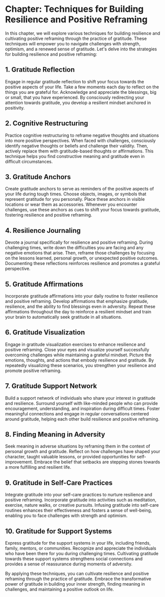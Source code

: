 Chapter: Techniques for Building Resilience and Positive Reframing
==================================================================

In this chapter, we will explore various techniques for building resilience and cultivating positive reframing through the practice of gratitude. These techniques will empower you to navigate challenges with strength, optimism, and a renewed sense of gratitude. Let's delve into the strategies for building resilience and positive reframing:

**1. Gratitude Reflection**
---------------------------

Engage in regular gratitude reflection to shift your focus towards the positive aspects of your life. Take a few moments each day to reflect on the things you are grateful for. Acknowledge and appreciate the blessings, big or small, that you have experienced. By consciously redirecting your attention towards gratitude, you develop a resilient mindset anchored in positivity.

**2. Cognitive Restructuring**
------------------------------

Practice cognitive restructuring to reframe negative thoughts and situations into more positive perspectives. When faced with challenges, consciously identify negative thoughts or beliefs and challenge their validity. Then, actively replace them with gratitude-based thoughts or affirmations. This technique helps you find constructive meaning and gratitude even in difficult circumstances.

**3. Gratitude Anchors**
------------------------

Create gratitude anchors to serve as reminders of the positive aspects of your life during tough times. Choose objects, images, or symbols that represent gratitude for you personally. Place these anchors in visible locations or wear them as accessories. Whenever you encounter challenges, use these anchors as cues to shift your focus towards gratitude, fostering resilience and positive reframing.

**4. Resilience Journaling**
----------------------------

Devote a journal specifically for resilience and positive reframing. During challenging times, write down the difficulties you are facing and any negative emotions that arise. Then, reframe those challenges by focusing on the lessons learned, personal growth, or unexpected positive outcomes. Documenting these reflections reinforces resilience and promotes a grateful perspective.

**5. Gratitude Affirmations**
-----------------------------

Incorporate gratitude affirmations into your daily routine to foster resilience and positive reframing. Develop affirmations that emphasize gratitude, resilience, and the ability to find blessings even in adversity. Repeat these affirmations throughout the day to reinforce a resilient mindset and train your brain to automatically seek gratitude in all situations.

**6. Gratitude Visualization**
------------------------------

Engage in gratitude visualization exercises to enhance resilience and positive reframing. Close your eyes and visualize yourself successfully overcoming challenges while maintaining a grateful mindset. Picture the emotions, thoughts, and actions that embody resilience and gratitude. By repeatedly visualizing these scenarios, you strengthen your resilience and promote positive reframing.

**7. Gratitude Support Network**
--------------------------------

Build a support network of individuals who share your interest in gratitude and resilience. Surround yourself with like-minded people who can provide encouragement, understanding, and inspiration during difficult times. Foster meaningful connections and engage in regular conversations centered around gratitude, helping each other build resilience and positive reframing.

**8. Finding Meaning in Adversity**
-----------------------------------

Seek meaning in adverse situations by reframing them in the context of personal growth and gratitude. Reflect on how challenges have shaped your character, taught valuable lessons, or provided opportunities for self-improvement. Embrace the belief that setbacks are stepping stones towards a more fulfilling and resilient life.

**9. Gratitude in Self-Care Practices**
---------------------------------------

Integrate gratitude into your self-care practices to nurture resilience and positive reframing. Incorporate gratitude into activities such as meditation, exercise, nature walks, or creative pursuits. Infusing gratitude into self-care routines enhances their effectiveness and fosters a sense of well-being, enabling you to face challenges with strength and optimism.

**10. Gratitude for Support Systems**
-------------------------------------

Express gratitude for the support systems in your life, including friends, family, mentors, or communities. Recognize and appreciate the individuals who have been there for you during challenging times. Cultivating gratitude towards these support systems strengthens social connections and provides a sense of reassurance during moments of adversity.

By applying these techniques, you can cultivate resilience and positive reframing through the practice of gratitude. Embrace the transformative power of gratitude in building your inner strength, finding meaning in challenges, and maintaining a positive outlook on life.
